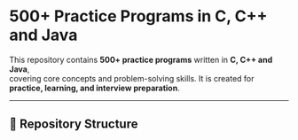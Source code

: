 # 500+ Practice Programs in C, C++ and Java  

This repository contains **500+ practice programs** written in **C, C++ and Java**,  
covering core concepts and problem-solving skills. It is created for **practice, learning, and interview preparation**.  

---

## 📁 Repository Structure  

